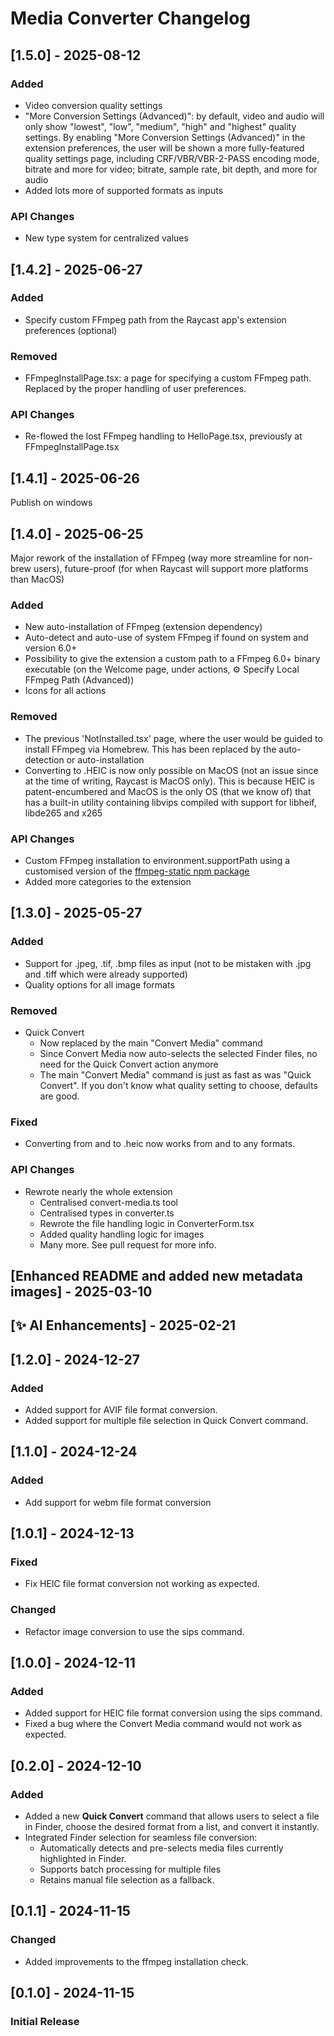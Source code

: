 # Media Converter Changelog

## [1.5.0] - 2025-08-12

### Added

- Video conversion quality settings
- "More Conversion Settings (Advanced)": by default, video and audio will only show "lowest", "low", "medium", "high" and "highest" quality settings. By enabling "More Conversion Settings (Advanced)" in the extension preferences, the user will be shown a more fully-featured quality settings page, including CRF/VBR/VBR-2-PASS encoding mode, bitrate and more for video; bitrate, sample rate, bit depth, and more for audio
- Added lots more of supported formats as inputs

### API Changes

- New type system for centralized values

## [1.4.2] - 2025-06-27

### Added

- Specify custom FFmpeg path from the Raycast app's extension preferences (optional)

### Removed

- FFmpegInstallPage.tsx: a page for specifying a custom FFmpeg path. Replaced by the proper handling of user preferences.

### API Changes

- Re-flowed the lost FFmpeg handling to HelloPage.tsx, previously at FFmpegInstallPage.tsx

## [1.4.1] - 2025-06-26

Publish on windows

## [1.4.0] - 2025-06-25

Major rework of the installation of FFmpeg (way more streamline for non-brew users), future-proof (for when Raycast will support more platforms than MacOS)

### Added

- New auto-installation of FFmpeg (extension dependency)
- Auto-detect and auto-use of system FFmpeg if found on system and version 6.0+
- Possibility to give the extension a custom path to a FFmpeg 6.0+ binary executable (on the Welcome page, under actions, &#9881; Specify Local FFmpeg Path (Advanced))
- Icons for all actions

### Removed

- The previous 'NotInstalled.tsx' page, where the user would be guided to install FFmpeg via Homebrew. This has been replaced by the auto-detection or auto-installation
- Converting to .HEIC is now only possible on MacOS (not an issue since at the time of writing, Raycast is MacOS only). This is because HEIC is patent-encumbered and MacOS is the only OS (that we know of) that has a built-in utility containing libvips compiled with support for libheif, libde265 and x265

### API Changes

- Custom FFmpeg installation to environment.supportPath using a customised version of the [ffmpeg-static npm package](https://www.npmjs.com/package/ffmpeg-static)
- Added more categories to the extension

## [1.3.0] - 2025-05-27

### Added

- Support for .jpeg, .tif, .bmp files as input (not to be mistaken with .jpg and .tiff which were already supported)
- Quality options for all image formats

### Removed

- Quick Convert
  - Now replaced by the main "Convert Media" command
  - Since Convert Media now auto-selects the selected Finder files, no need for the Quick Convert action anymore
  - The main "Convert Media" command is just as fast as was "Quick Convert". If you don't know what quality setting to choose, defaults are good.

### Fixed

- Converting from and to .heic now works from and to any formats.

### API Changes

- Rewrote nearly the whole extension
  - Centralised convert-media.ts tool
  - Centralised types in converter.ts
  - Rewrote the file handling logic in ConverterForm.tsx
  - Added quality handling logic for images
  - Many more. See pull request for more info.

## [Enhanced README and added new metadata images] - 2025-03-10

## [✨ AI Enhancements] - 2025-02-21

## [1.2.0] - 2024-12-27

### Added

- Added support for AVIF file format conversion.
- Added support for multiple file selection in Quick Convert command.

## [1.1.0] - 2024-12-24

### Added

- Add support for webm file format conversion

## [1.0.1] - 2024-12-13

### Fixed

- Fix HEIC file format conversion not working as expected.

### Changed

- Refactor image conversion to use the sips command.

## [1.0.0] - 2024-12-11

### Added

- Added support for HEIC file format conversion using the sips command.
- Fixed a bug where the Convert Media command would not work as expected.

## [0.2.0] - 2024-12-10

### Added

- Added a new **Quick Convert** command that allows users to select a file in Finder, choose the desired format from a list, and convert it instantly.
- Integrated Finder selection for seamless file conversion:
  - Automatically detects and pre-selects media files currently highlighted in Finder.
  - Supports batch processing for multiple files
  - Retains manual file selection as a fallback.

## [0.1.1] - 2024-11-15

### Changed

- Added improvements to the ffmpeg installation check.

## [0.1.0] - 2024-11-15

### Initial Release
